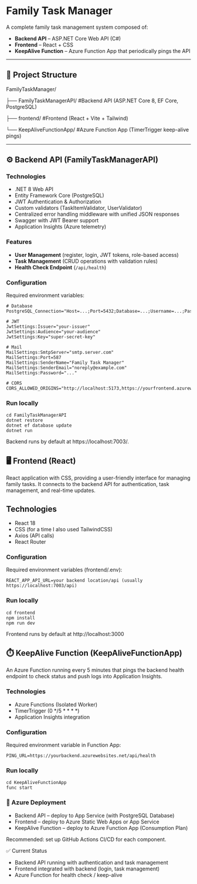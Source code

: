 # Family Task Manager

A complete family task management system composed of:

- **Backend API** – ASP.NET Core Web API (C#)  
- **Frontend** – React + CSS  
- **KeepAlive Function** – Azure Function App that periodically pings the API  

---

## 📂 Project Structure

FamilyTaskManager/

├── FamilyTaskManagerAPI/  #Backend API (ASP.NET Core 8, EF Core, PostgreSQL)

├── frontend/  #Frontend (React + Vite + Tailwind)

└── KeepAliveFunctionApp/  #Azure Function App (TimerTrigger keep-alive pings)

---

## ⚙️ Backend API (FamilyTaskManagerAPI)

### Technologies
- .NET 8 Web API
- Entity Framework Core (PostgreSQL)
- JWT Authentication & Authorization
- Custom validators (TaskItemValidator, UserValidator)
- Centralized error handling middleware with unified JSON responses
- Swagger with JWT Bearer support
- Application Insights (Azure telemetry)

### Features
- **User Management** (register, login, JWT tokens, role-based access)
- **Task Management** (CRUD operations with validation rules)
- **Health Check Endpoint** (`/api/health`)

### Configuration
Required environment variables:
```env
# Database
PostgreSQL_Connection="Host=...;Port=5432;Database=...;Username=...;Password=..."

# JWT
JwtSettings:Issuer="your-issuer"
JwtSettings:Audience="your-audience"
JwtSettings:Key="super-secret-key"

# Mail
MailSettings:SmtpServer="smtp.server.com"
MailSettings:Port=587
MailSettings:SenderName="Family Task Manager"
MailSettings:SenderEmail="noreply@example.com"
MailSettings:Password="..."

# CORS
CORS_ALLOWED_ORIGINS="http://localhost:5173,https://yourfrontend.azurewebsites.net"
```
### Run locally

```
cd FamilyTaskManagerAPI
dotnet restore
dotnet ef database update
dotnet run
 ```
Backend runs by default at https://localhost:7003/.


## 🖥️ Frontend (React)
React application with CSS, providing a user-friendly interface for managing family tasks. It connects to the backend API for authentication, task management, and real-time updates.
## Technologies
- React 18
- CSS (for a time I also used TailwindCSS)
- Axios (API calls)
- React Router

### Configuration
Required environment variables (frontend/.env):

```env
REACT_APP_API_URL=your backend location/api (usually https://localhost:7003/api)
```
### Run locally

```
cd frontend
npm install
npm run dev
```
Frontend runs by default at http://localhost:3000

## ⏱️ KeepAlive Function (KeepAliveFunctionApp)
An Azure Function running every 5 minutes that pings the backend health endpoint to check status and push logs into Application Insights.

### Technologies
- Azure Functions (Isolated Worker)
- TimerTrigger (0 */5 * * * *)
- Application Insights integration

### Configuration
Required environment variable in Function App:

```env
PING_URL=https://yourbackend.azurewebsites.net/api/health
```

### Run locally

```
cd KeepAliveFunctionApp
func start
```
### 🚀 Azure Deployment
- Backend API – deploy to App Service (with PostgreSQL Database)
- Frontend – deploy to Azure Static Web Apps or App Service
- KeepAlive Function – deploy to Azure Function App (Consumption Plan)

Recommended: set up GitHub Actions CI/CD for each component.

✅ Current Status
- Backend API running with authentication and task management
- Frontend integrated with backend (login, task management)
- Azure Function for health check / keep-alive
